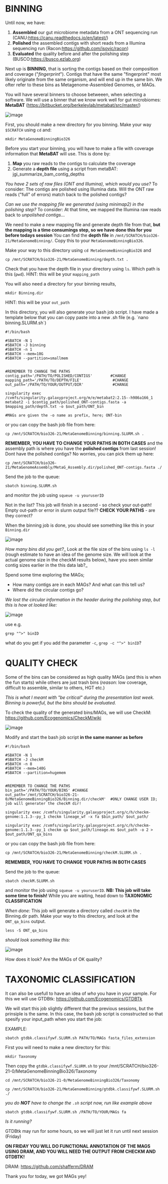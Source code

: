 # **BINNING**

Until now, we have: 

1. **Assembled** our gut microbiome metadata from a ONT sequencing run (CANU:https://canu.readthedocs.io/en/latest/)
2. **Polished** the assembled contigs with short reads from a Illumina sequencing run (Racon:https://github.com/isovic/racon)
3. **Evaluated** the quality before and after the polishing step (BUSCO:https://busco.ezlab.org) 

Next up is **BINNING**, that is sorting the contigs based on their composition and coverage ("_fingerprint_"). Contigs that have the same "fingerprint" most likely originate from the same organism, and will end up in the same bin. 
We ofter refer to these bins as Metagenome-Assembled Genomes, or MAGs. 

You will have several binners to choose betweeen, when selecting a software. We will use a binner that we know work well for gut microbiomes: **MetaBAT** (https://bitbucket.org/berkeleylab/metabat/src/master/)


![image](https://user-images.githubusercontent.com/65181082/115441281-f647a900-a210-11eb-80fe-069cb874d79b.png)

First, you should make a new directory for you binning. Make your way `$SCRATCH` using `cd` and: 

```
mkdir MetaGenomeBinningBio326
```

Before you start your binning, you will have to make a file with coverage information that **MetaBAT** will use. This is done by: 
1. **Map** you raw reads to the contigs to calculate the coverage 
2. Generate a **depth file** using a script from metaBAT: jgi_summarize_bam_contig_depths 

_You have 2 sets of raw files (ONT and Illumina), which would you use?_ 
To consider: The contigs are polished using Illumina data. Will the ONT raw reads ("full" of errors) match back to the polished contigs? 

_Can we use the mapping file we generated (using minimap2) in the polishing step?_ 
To consider: At that time, we mapped the Illumina raw reads back to _unpolished contigs_...

We need to make a new mapping file and generate depth file from that, **but the mapping is a time consumings step, so we have done this for you before todays session**
You can find the **depth file** in `/mnt/SCRATCH/bio326-21/MetaGenomeBinning/`. Copy this to your `MetaGenomeBinningBio326`. 

Make your way to this directory using `cd MetaGenomeBinningBio326` and

```
cp /mnt/SCRATCH/bio326-21/MetaGenomeBinning/depth.txt .
```
Check that you have the depth file in your directory using `ls`. Which path is this (`pwd`). HINT: this will be your `mapping_path`

You will also need a directory for your binning results, 
``` 
mkdir Binning.dir 
```
HINT: this will be your `out_path`

In this directory, you will also generate your bash job script. I have made a template below that you can copy paste into a new .sh file (e.g. ´nano binning.SLURM.sh`) 
```
#!/bin/bash

#SBATCH -N 1
#SBATCH -J binning
#SBATCH -n 1
#SBATCH --mem=10G
#SBATCH --partition=smallmem


#REMEMBER TO CHANGE THE PATHS   
contig_path='/PATH/TO/POLISHED/CONTIGS'        #CHANGE
mapping_path='/PATH/TO/DEPTH/FILE'              #CHANGE
out_path='/PATH/TO/YOUR/OUTPUT/DIR'             #CHANGE

singularity exec /cvmfs/singularity.galaxyproject.org/m/e/metabat2:2.15--h986a166_1 metabat2 -i $contig_path/polished_ONT-contigs.fasta -a $mapping_path/depth.txt -o $out_path/ONT_bin

#MAGs are given the -o name as prefix, here; ONT-bin

```

or you can copy the bash job file from here: 

```
cp /mnt/SCRATCH/bio326-21/MetaGenomeBinning/binning.SLURM.sh .
```

**REMEMBER, YOU HAVE TO CHANGE YOUR PATHS IN BOTH CASES** and the assembly path is where you have the **polished contigs** from last session! Dont have the polished contigs? No worries, you can pick them up here: 
``` 
cp /mnt/SCRATCH/bio326-21/MetaGenomeAssembly/MetaG_Assembly.dir/polished_ONT-contigs.fasta ./
``` 

Send the job to the queue: 

```
sbatch binning.SLURM.sh
```
and monitor the job using `squeue -u youruserID`

Not in the list? This job will finish in a second - so check your out-path! Empty out-path or error in slurm output file?? **CHECK YOUR PATHS** - are they correct? 


When the binning job is done, you should see something like this in your `Binning.dir`

![image](https://user-images.githubusercontent.com/65181082/115470587-daef9480-a236-11eb-9d60-63ef6f126f30.png)


_How many bins did you get?__
Look at the file size of the bins using `ls -l` (rough estimate to have an idea of the genome size. We will look at the actual genome size in the checkM results below), have you seen similar contig sizes earlier in the this data lab?_

Spend some time exploring the MAGs; 
* How many contigs are in each MAGs? And what can this tell us?
* Where did the circular contigs go? 

_We lost the circular information in the header during the polishing step, but this is how ot looked like:_

![image](https://user-images.githubusercontent.com/65181082/115472538-5f8fe200-a23a-11eb-9193-ba47e4323f53.png)

use e.g. 
```
grep "^>" binID
```
what do you get if you add the parameter `-c`, `grep -c "^>" binID`? 


# QUALITY CHECK

Some of the bins can be considered as high quality MAGs (and this is when the fun starts) while others are just trash bins (_reason_: low coverage, difficult to assemble, similar to others, HGT etc.) 

_This is what I meant with "be critical" during the presentation last week. Binning is powerful, but the bins should be evaluated._ 

To check the quality of the generated bins/MAGs, we will use CheckM: https://github.com/Ecogenomics/CheckM/wiki

![image](https://user-images.githubusercontent.com/65181082/115446311-50e40380-a217-11eb-93e7-9b8befabc672.png)



Modify and start the bash job script **in the same manner as before**

```
#!/bin/bash

#SBATCH -N 1
#SBATCH -J checkM
#SBATCH -n 8
#SBATCH --mem=140G
#SBATCH --partition=hugemem


#REMEMBER TO CHANGE THE PATHS   
bin_path='/PATH/TO/YOUR/BINS' #CHANGE
out_path='/mnt/SCRATCH/bio326-21-0/MetaGenomeBinningBio326/Binning.dir/checkM'  #ONLY CHANGE USER ID; job will generater the checkM dir!

singularity exec /cvmfs/singularity.galaxyproject.org/c/h/checkm-genome:1.1.3--py_1 checkm lineage_wf -x fa $bin_path/ $out_path/

singularity exec /cvmfs/singularity.galaxyproject.org/c/h/checkm-genome:1.1.3--py_1 checkm qa $out_path/lineage.ms $out_path -o 2 > $out_path/ONT_qa_bins

```

or you can copy the bash job file from here: 

```
cp /mnt/SCRATCH/bio326-21/MetaGenomeBinning/checkM.SLURM.sh .
```

**REMEMBER, YOU HAVE TO CHANGE YOUR PATHS IN BOTH CASES** 


Send the job to the queue: 

```
sbatch checkM.SLURM.sh
```
and monitor the job using `squeue -u youruserID`. **NB: This job will take some time to finish!** While you are waiting, head down to **TAXONOMIC CLASSIFICATION**

_When done:_ This job will generate a directory called `checkM` in the Binning.dir path. Make your way to this directory, and look at the `ONT_qa_bins` output. 

```
less -S ONT_qa_bins
```
_should look something like this:_

![image](https://user-images.githubusercontent.com/65181082/115537172-d65cc780-a29a-11eb-9fc7-1238611cdda1.png)


How does it look? Are the MAGs of OK quality?


# TAXONOMIC CLASSIFICATION

It can also be usefull to have an idea of _who_ you have in your sample. For this we will use GTDBtk: https://github.com/Ecogenomics/GTDBTk

We will start this job slightly different that the previous sessions, but the prinsiple is the same. In this case, the bash job script is consstructed so that spesify your input_path when you start the job: 

EXAMPLE: 
```
sbatch gtdbk.classifywf.SLURM.sh PATH/TO/MAGs fasta_files_extension
```
First you will need to make a new directory for this: 

```
mkdir Taxonomy
```

Then copy the `gtdbk.classifywf.SLURM.sh` to your /mnt/SCRATCH/bio326-21-0/MetaGenomeBinningBio326/Taxonomy

```
cd /mnt/SCRATCH/bio326-21-0/MetaGenomeBinningBio326/Taxonomy
```

```
cp /mnt/SCRATCH/bio326-21/MetaGenomeBinning/gtdbk.classifywf.SLURM.sh ./
```
_you do **NOT** have to change the `.sh` script now, run like example above_
```
sbatch gtdbk.classifywf.SLURM.sh /PATH/TO/YOUR/MAGs fa
```

_Is it running?_

GTDBtk may run for some hours, so we will just let it run until next session (Friday) 

**ON FRIDAY YOU WILL DO FUNCTIONAL ANNOTATION OF THE MAGS USING DRAM, AND YOU WILL NEED THE OUTPUT FROM CHECKM AND GTDBTK!**

DRAM: https://github.com/shafferm/DRAM


Thank you for today, we got MAGs yey!








